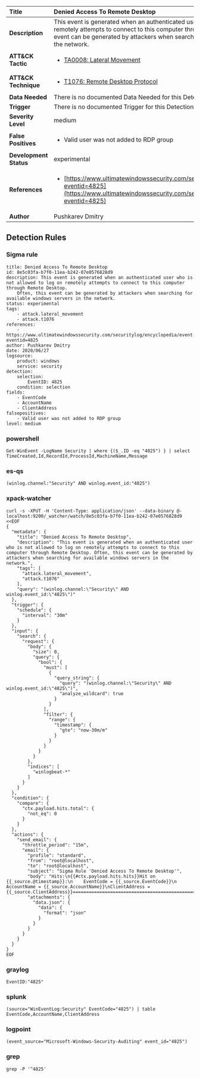 | Title                    | Denied Access To Remote Desktop       |
|:-------------------------|:------------------|
| **Description**          | This event is generated when an authenticated user who is not allowed to log on remotely attempts to connect to this computer through Remote Desktop. Often, this event can be generated by attackers when searching for available windows servers in the network. |
| **ATT&amp;CK Tactic**    |  <ul><li>[TA0008: Lateral Movement](https://attack.mitre.org/tactics/TA0008)</li></ul>  |
| **ATT&amp;CK Technique** | <ul><li>[T1076: Remote Desktop Protocol](https://attack.mitre.org/techniques/T1076)</li></ul>  |
| **Data Needed**          |  There is no documented Data Needed for this Detection Rule yet  |
| **Trigger**              |  There is no documented Trigger for this Detection Rule yet  |
| **Severity Level**       | medium |
| **False Positives**      | <ul><li>Valid user was not added to RDP group</li></ul>  |
| **Development Status**   | experimental |
| **References**           | <ul><li>[https://www.ultimatewindowssecurity.com/securitylog/encyclopedia/event.aspx?eventid=4825](https://www.ultimatewindowssecurity.com/securitylog/encyclopedia/event.aspx?eventid=4825)</li></ul>  |
| **Author**               | Pushkarev Dmitry |


## Detection Rules

### Sigma rule

```
title: Denied Access To Remote Desktop
id: 8e5c03fa-b7f0-11ea-b242-07e0576828d9
description: This event is generated when an authenticated user who is not allowed to log on remotely attempts to connect to this computer through Remote Desktop.
    Often, this event can be generated by attackers when searching for available windows servers in the network.
status: experimental
tags:
    - attack.lateral_movement
    - attack.t1076
references:
    - https://www.ultimatewindowssecurity.com/securitylog/encyclopedia/event.aspx?eventid=4825
author: Pushkarev Dmitry
date: 2020/06/27
logsource:
    product: windows
    service: security
detection:
    selection:
        EventID: 4825
    condition: selection
fields:
    - EventCode
    - AccountName
    - ClientAddress
falsepositives:
    - Valid user was not added to RDP group
level: medium

```





### powershell
    
```
Get-WinEvent -LogName Security | where {($_.ID -eq "4825") } | select TimeCreated,Id,RecordId,ProcessId,MachineName,Message
```


### es-qs
    
```
(winlog.channel:"Security" AND winlog.event_id:"4825")
```


### xpack-watcher
    
```
curl -s -XPUT -H 'Content-Type: application/json' --data-binary @- localhost:9200/_watcher/watch/8e5c03fa-b7f0-11ea-b242-07e0576828d9 <<EOF
{
  "metadata": {
    "title": "Denied Access To Remote Desktop",
    "description": "This event is generated when an authenticated user who is not allowed to log on remotely attempts to connect to this computer through Remote Desktop. Often, this event can be generated by attackers when searching for available windows servers in the network.",
    "tags": [
      "attack.lateral_movement",
      "attack.t1076"
    ],
    "query": "(winlog.channel:\"Security\" AND winlog.event_id:\"4825\")"
  },
  "trigger": {
    "schedule": {
      "interval": "30m"
    }
  },
  "input": {
    "search": {
      "request": {
        "body": {
          "size": 0,
          "query": {
            "bool": {
              "must": [
                {
                  "query_string": {
                    "query": "(winlog.channel:\"Security\" AND winlog.event_id:\"4825\")",
                    "analyze_wildcard": true
                  }
                }
              ],
              "filter": {
                "range": {
                  "timestamp": {
                    "gte": "now-30m/m"
                  }
                }
              }
            }
          }
        },
        "indices": [
          "winlogbeat-*"
        ]
      }
    }
  },
  "condition": {
    "compare": {
      "ctx.payload.hits.total": {
        "not_eq": 0
      }
    }
  },
  "actions": {
    "send_email": {
      "throttle_period": "15m",
      "email": {
        "profile": "standard",
        "from": "root@localhost",
        "to": "root@localhost",
        "subject": "Sigma Rule 'Denied Access To Remote Desktop'",
        "body": "Hits:\n{{#ctx.payload.hits.hits}}Hit on {{_source.@timestamp}}:\n    EventCode = {{_source.EventCode}}\n  AccountName = {{_source.AccountName}}\nClientAddress = {{_source.ClientAddress}}================================================================================\n{{/ctx.payload.hits.hits}}",
        "attachments": {
          "data.json": {
            "data": {
              "format": "json"
            }
          }
        }
      }
    }
  }
}
EOF

```


### graylog
    
```
EventID:"4825"
```


### splunk
    
```
(source="WinEventLog:Security" EventCode="4825") | table EventCode,AccountName,ClientAddress
```


### logpoint
    
```
(event_source="Microsoft-Windows-Security-Auditing" event_id="4825")
```


### grep
    
```
grep -P '^4825'
```



